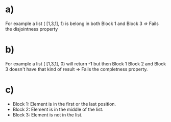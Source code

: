 # a)
For example  a list ( [1,3,1], 1) is belong in both Block 1 and Block 3 => Fails the disjointness property
# b)
For example a list ( [1,3,1], 0) will return -1 but then Block 1 Block 2 and Block 3 doesn't have that kind of result => Fails the completness property.
# c)
* Block 1: Element is in the first or the last position.
* Block 2: Element is in the middle of the list.
* Block 3: Element is not in the list.

